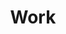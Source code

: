 ---
title: Work
directory: work
level: ../
description: <h1 class="lede">Our clients and partners</h1><p class="major">We believe that you’re the sum of the people you surround yourself with, and we’ve had the privilege to surround ourselves with <em>some of the best</em>.</p>
layout: work.ejs
---
